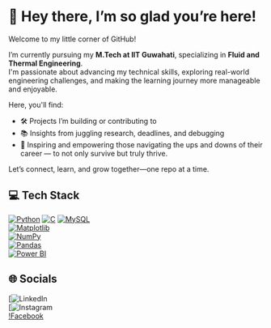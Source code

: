 # 🌸 Hey there, I’m so glad you’re here!

Welcome to my little corner of GitHub!

I’m currently pursuing my **M.Tech at IIT Guwahati**, specializing in **Fluid and Thermal Engineering**.  
I'm passionate about advancing my technical skills, exploring real-world engineering challenges, and making the learning journey more manageable and enjoyable.

Here, you'll find:

- 🛠️ Projects I’m building or contributing to  
- 📚 Insights from juggling research, deadlines, and debugging  
- 🌱 Inspiring and empowering those navigating the ups and downs of their career — to not only survive but truly thrive.  

Let’s connect, learn, and grow together—one repo at a time.  

## 💻 Tech Stack

[![Python](https://img.shields.io/badge/Python-3776AB?style=flat&logo=python&logoColor=white)](https://www.python.org/) 
[![C](https://img.shields.io/badge/C-00599C?style=flat&logo=c&logoColor=white)](https://en.wikipedia.org/wiki/C_(programming_language))
[![MySQL](https://img.shields.io/badge/MySQL-4479A1?style=flat&logo=mysql&logoColor=white)](https://www.mysql.com/)  
[![Matplotlib](https://img.shields.io/badge/Matplotlib-11557C?style=flat&logo=matplotlib&logoColor=white)](https://matplotlib.org/)  
[![NumPy](https://img.shields.io/badge/NumPy-013243?style=flat&logo=numpy&logoColor=white)](https://numpy.org/)  
[![Pandas](https://img.shields.io/badge/Pandas-150458?style=flat&logo=pandas&logoColor=white)](https://pandas.pydata.org/)  
[![Power BI](https://img.shields.io/badge/Power_BI-F2C811?style=flat&logo=microsoft-power-bi&logoColor=black)](https://powerbi.microsoft.com/)  

## 🌐 Socials

[![LinkedIn](https://www.linkedin.com/in/nageshwarneeraj?utm_source=share&utm_campaign=share_via&utm_content=profile&utm_medium=android_app)  
[![Instagram](https://www.instagram.com/neerajnageshwar_pal/)  
[!Facebook](https://www.facebook.com/neeraj.nageshwar)



